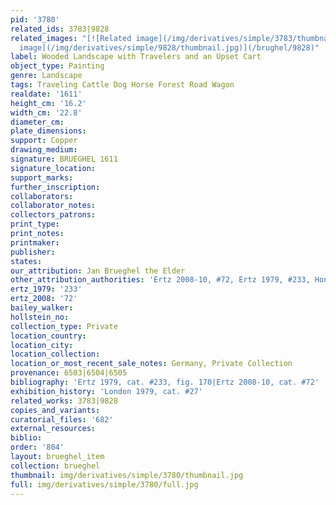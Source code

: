 ```yaml
---
pid: '3780'
related_ids: 3783|9828
related_images: "[![Related image](/img/derivatives/simple/3783/thumbnail.jpg)](/brughel/3783)|[![Related
  image](/img/derivatives/simple/9828/thumbnail.jpg)](/brughel/9828)"
label: Wooded Landscape with Travelers and an Upset Cart
object_type: Painting
genre: Landscape
tags: Traveling Cattle Dog Horse Forest Road Wagon
realdate: '1611'
height_cm: '16.2'
width_cm: '22.8'
diameter_cm: 
plate_dimensions: 
support: Copper
drawing_medium: 
signature: BRUEGHEL 1611
signature_location: 
support_marks: 
further_inscription: 
collaborators: 
collaborator_notes: 
collectors_patrons: 
print_type: 
print_notes: 
printmaker: 
publisher: 
states: 
our_attribution: Jan Brueghel the Elder
other_attribution_authorities: 'Ertz 2008-10, #72, Ertz 1979, #233, Honig database'
ertz_1979: '233'
ertz_2008: '72'
bailey_walker: 
hollstein_no: 
collection_type: Private
location_country: 
location_city: 
location_collection: 
location_or_most_recent_sale_notes: Germany, Private Collection
provenance: 6503|6504|6505
bibliography: 'Ertz 1979, cat. #233, fig. 170|Ertz 2008-10, cat. #72'
exhibition_history: 'London 1979, cat. #27'
related_works: 3783|9828
copies_and_variants: 
curatorial_files: '682'
external_resources: 
biblio: 
order: '804'
layout: brueghel_item
collection: brueghel
thumbnail: img/derivatives/simple/3780/thumbnail.jpg
full: img/derivatives/simple/3780/full.jpg
---
```

